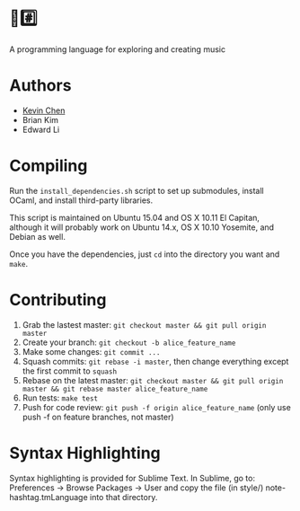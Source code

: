 # 🎵#️⃣
A programming language for exploring and creating music

# Authors
- [Kevin Chen](http://kevinchen.co/)
- Brian Kim
- Edward Li

# Compiling

Run the `install_dependencies.sh` script to set up submodules, install OCaml, and install third-party libraries.

This script is maintained on Ubuntu 15.04 and OS X 10.11 El Capitan, although it will probably work on Ubuntu 14.x,
OS X 10.10 Yosemite, and Debian as well.

Once you have the dependencies, just `cd` into the directory you want and `make`.

# Contributing

1. Grab the lastest master: `git checkout master && git pull origin master`
2. Create your branch: `git checkout -b alice_feature_name`
3. Make some changes: `git commit ...`
4. Squash commits: `git rebase -i master`, then change everything except the first commit to `squash`
5. Rebase on the latest master: `git checkout master && git pull origin master && git rebase master alice_feature_name`
6. Run tests: `make test`
7. Push for code review: `git push -f origin alice_feature_name` (only use push -f on feature branches, not master)

# Syntax Highlighting

Syntax highlighting is provided for Sublime Text. In Sublime, go to:
Preferences -> Browse Packages -> User
and copy the file (in style/)
note-hashtag.tmLanguage
into that directory.
